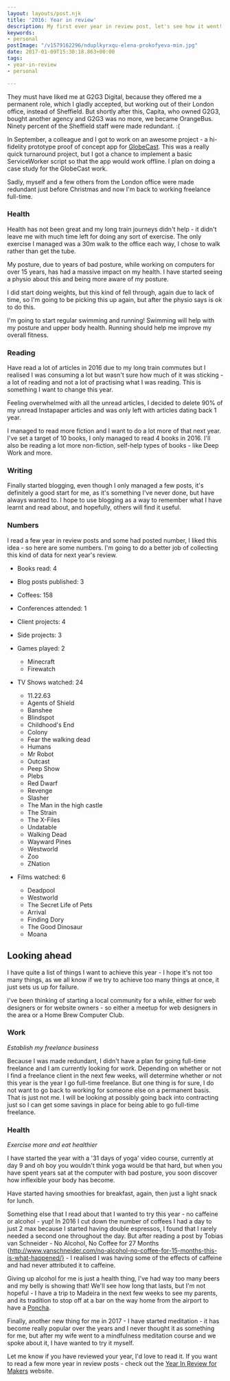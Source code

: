 ```yaml
---
layout: layouts/post.njk
title: '2016: Year in review'
description: My first ever year in review post, let's see how it went! 2016 was not a great year, in general for a lot of reasons
keywords:
- personal
postImage: "/v1579162296/nduplkyrxqu-elena-prokofyeva-min.jpg"
date: 2017-01-09T15:30:18.863+00:00
tags:
- year-in-review
- personal

---
```

They must have liked me at G2G3 Digital, because they offered me a permanent role, which I gladly accepted, but working out of their London office, instead of Sheffield. But shortly after this, Capita, who owned G2G3, bought another agency and G2G3 was no more, we became OrangeBus. Ninety percent of the Sheffield staff were made redundant. :(

In September, a colleague and I got to work on an awesome project - a hi-fidelity prototype proof of concept app for [GlobeCast](https://www.globecast.com/ "GlobeCast"). This was a really quick turnaround project, but I got a chance to implement a basic ServiceWorker script so that the app would work offline. I plan on doing a case study for the GlobeCast work.

Sadly, myself and a few others from the London office were made redundant just before Christmas and now I'm back to working freelance full-time.

### Health
Health has not been great and my long train journeys didn't help - it didn't leave me with much time left for doing any sort of exercise. The only exercise I managed was a 30m walk to the office each way, I chose to walk rather than get the tube.

My posture, due to years of bad posture, while working on computers for over 15 years, has had a massive impact on my health. I have started seeing a physio about this and being more aware of my posture.

I did start doing weights, but this kind of fell through, again due to lack of time, so I'm going to be picking this up again, but after the physio says is ok to do this.

I'm going to start regular swimming and running! Swimming will help with my posture and upper body health. Running should help me improve my overall fitness.

### Reading
Have read a lot of articles in 2016 due to my long train commutes but I realised I was consuming a lot but wasn't sure how much of it was sticking - a lot of reading and not a lot of practising what I was reading. This is something I want to change this year.

Feeling overwhelmed with all the unread articles, I decided to delete 90% of my unread Instapaper articles and was only left with articles dating back 1 year.

I managed to read more fiction and I want to do a lot more of that next year. I've set a target of 10 books, I only managed to read 4 books in 2016. I'll also be reading a lot more non-fiction, self-help types of books - like Deep Work and more.

### Writing
Finally started blogging, even though I only managed a few posts, it's definitely a good start for me, as it's something I've never done, but have always wanted to. I hope to use blogging as a way to remember what I have learnt and read about, and hopefully, others will find it useful.

### Numbers
I read a few year in review posts and some had posted number, I liked this idea - so here are some numbers. I'm going to do a better job of collecting this kind of data for next year's review.

* Books read: 4
* Blog posts published: 3
* Coffees: 158
* Conferences attended: 1
* Client projects: 4
* Side projects: 3
* Games played: 2
    * Minecraft
    * Firewatch


* TV Shows watched: 24
    * 11.22.63
    * Agents of Shield
    * Banshee
    * Blindspot
    * Childhood's End
    * Colony
    * Fear the walking dead
    * Humans
    * Mr Robot
    * Outcast
    * Peep Show
    * Plebs
    * Red Dwarf
    * Revenge
    * Slasher
    * The Man in the high castle
    * The Strain
    * The X-Files
    * Undatable
    * Walking Dead
    * Wayward Pines
    * Westworld
    * Zoo
    * ZNation


* Films watched: 6
    * Deadpool
    * Westworld
    * The Secret Life of Pets
    * Arrival
    * Finding Dory
    * The Good Dinosaur
    * Moana

## Looking ahead
I have quite a list of things I want to achieve this year - I hope it's not too many things, as we all know if we try to achieve too many things at once, it just sets us up for failure.

I've been thinking of starting a local community for a while, either for web designers or for website owners - so either a meetup for web designers in the area or a Home Brew Computer Club.

### Work

_Establish my freelance business_

Because I was made redundant, I didn't have a plan for going full-time freelance and I am currently looking for work. Depending on whether or not I find a freelance client in the next few weeks, will determine whether or not this year is the year I go full-time freelance. But one thing is for sure, I do not want to go back to working for someone else on a permanent basis. That is just not me. I will be looking at possibly going back into contracting just so I can get some savings in place for being able to go full-time freelance.

### Health

_Exercise more and eat healthier_

I have started the year with a '31 days of yoga' video course, currently at day 9 and oh boy you wouldn't think yoga would be that hard, but when you have spent years sat at the computer with bad posture, you soon discover how inflexible your body has become.

Have started having smoothies for breakfast, again, then just a light snack for lunch.

Something else that I read about that I wanted to try this year - no caffeine or alcohol - yup! In 2016 I cut down the number of coffees I had a day to just 2 max because I started having double espressos, I found that I rarely needed a second one throughout the day. But after reading a post by Tobias van Schneider - No Alcohol, No Coffee for 27 Months {http://www.vanschneider.com/no-alcohol-no-coffee-for-15-months-this-is-what-happened/} - I realised I was having some of the effects of caffeine and had never attributed it to caffeine.

Giving up alcohol for me is just a health thing, I've had way too many beers and my belly is showing that! We'll see how long that lasts, but I'm not hopeful - I have a trip to Madeira in the next few weeks to see my parents, and its tradition to stop off at a bar on the way home from the airport to have a [Poncha](http://www.madeira-holidays.eu/madeira-products/poncha-traditional-drink-madeira/ "Poncha – The traditional drink of Madeira").

Finally, another new thing for me in 2017 - I have started meditation - it has become really popular over the years and I never thought it as something for me, but after my wife went to a mindfulness meditation course and we spoke about it, I have wanted to try it myself.

Let me know if you have reviewed your year, I'd love to read it. If you want to read a few more year in review posts - check out the [Year In Review for Makers](https://yearinreview.me/ "Year In Review for Makers") website.
